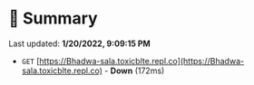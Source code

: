 # 📖 Summary
Last updated: **1/20/2022, 9:09:15 PM**

- `GET` [https://Bhadwa-sala.toxicblte.repl.co](https://Bhadwa-sala.toxicblte.repl.co) - **Down** (172ms)
